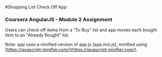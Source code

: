 #Shopping List Check Off App

### Coursera AngularJS - Module 2 Assignment

Users can check off items from a "To Buy" list and app moves each bought item to an "Already Bought" list.

Note: app uses a minified version of app.js (app.min.js), minified using [https://javascript-minifier.com/](https://javascript-minifier.com/).
